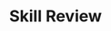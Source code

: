 ---
title: Skill Review

source:
- title: Common Core Basics
  subject: Social Studies
  chapter: 1
  toc_type: Lesson Review
  toc_number: 1.1
  pages: 18 - 25

questions:
  - number: 1
    text: A direct democracy would work best in which of these situations?
    choice:
      - option: A
        text: A nation wants to vote for leaders who represent them in the government.
      - option: B
        text: In a small nation, each citizen wants to vote on policies and laws.
      - option: C
        text: A nation wants to describe the powers of its government in a constitution.
      - option: D
        text: A nation has been taken over by a leader who will exert nearly absolute power.
    answer:
      - option: B
        text: >
          A direct democracy will work only in a group that is small enough so everyone can voice an opinion and vote on every policy. A government in which leaders represent the citizens is a representative democracy, and a nation that describes government powers in a constitution is a constitutional democracy. In a nation led by an absolute ruler, the people will not be consulted.
  - number: 2
    text: How is a constitutional monarchy different from an absolute monarchy?
    choice:
      - option: A
        text: Only an absolute monarchy is headed by a king or queen.
      - option: B
        text: In a constitutional monarchy, the king or queen can change the laws. In an absolute monarchy, the ruler does not have that power.
      - option: C
        text: In a constitutional monarchy, the ruler's power is mainly ceremonial, and a prime minister governs the country. In an absolute monarchy, the ruler's power is unlimited.
      - option: D
        text: Only an absolute monarchy protects the rights of citizens.
    answer:
      - option: C
        text: >
          In a constitutional monarchy, the king or queen has no real authority; the prime minister, who is head of the legislature, governs the country. An absolute monarchy has a king or queen, but it does not have a legislature with power to make laws and protect the rights of citizens.
  - number: 3
    text: What do the Magna Carta, the Great Binding Law, and the US Constitution have in common?
    choice:
      - option: A
        text: Each established a dictatorship.
      - option: B
        text: Each created a democracy.
      - option: C
        text: Each eliminated a monarch.
      - option: D
        text: Each protected the rights of the people.
    answer:
      - option: D
        text: >
          All three documents contain statements that protect the rights of the people. They did not establish dictatorships. The Magna Carta did not create a democracy or eliminate the monarchy.
        
layout: cc_review
---